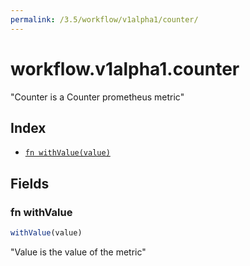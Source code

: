```yaml
---
permalink: /3.5/workflow/v1alpha1/counter/
---
```


# workflow.v1alpha1.counter

"Counter is a Counter prometheus metric"

## Index

* [`fn withValue(value)`](#fn-withvalue)

## Fields

### fn withValue

```ts
withValue(value)
```

"Value is the value of the metric"